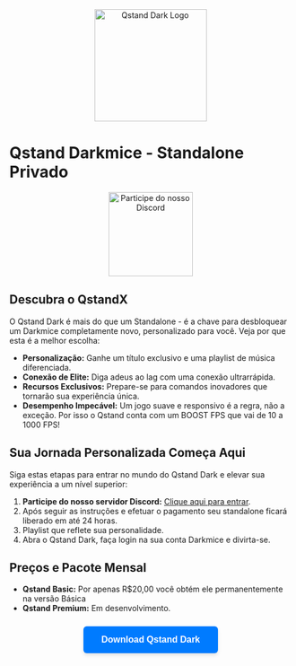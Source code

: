 <div align="center">
  <img src="https://steamuserimages-a.akamaihd.net/ugc/260471325503110573/2BCB51FCF6861555682B65612FD7214E24C2CC80/?imw=1024&&ima=fit&impolicy=Letterbox&imcolor=%23000000&letterbox=false" alt="Qstand Dark Logo" width="200">
</div>

# Qstand Darkmice - Standalone Privado

<div align="center">
  <a href="https://discord.com/invite/GYBHYkkW">
    <img src="https://discordapp.com/assets/e4923594e694a21542a489471ecffa50.svg" alt="Participe do nosso Discord" width="150">
  </a>
</div>

## Descubra o QstandX

O Qstand Dark é mais do que um Standalone - é a chave para desbloquear um Darkmice completamente novo, personalizado para você. Veja por que esta é a melhor escolha:

- **Personalização:** Ganhe um título exclusivo e uma playlist de música diferenciada.
- **Conexão de Elite:** Diga adeus ao lag com uma conexão ultrarrápida.
- **Recursos Exclusivos:** Prepare-se para comandos inovadores que tornarão sua experiência única.
- **Desempenho Impecável:** Um jogo suave e responsivo é a regra, não a exceção. Por isso o Qstand conta com um BOOST FPS que vai de 10 a 1000 FPS!

## Sua Jornada Personalizada Começa Aqui

Siga estas etapas para entrar no mundo do Qstand Dark e elevar sua experiência a um nível superior:

1. **Participe do nosso servidor Discord:** [Clique aqui para entrar](https://discord.com/invite/GYBHYkkW).
2. Após seguir as instruções e efetuar o pagamento seu standalone ficará liberado em até 24 horas.
3. Playlist que reflete sua personalidade.
4. Abra o Qstand Dark, faça login na sua conta Darkmice e divirta-se.

## Preços e Pacote Mensal

- **Qstand Basic:**  Por apenas R$20,00 você obtém ele permanentemente na versão Básica
- **Qstand Premium:** Em desenvolvimento. 

<div align="center">
  <a href="https://github.com/Qhnk/Qstand-dark/raw/main/QstandX.exe" download>
    <button style="background-color: #007BFF; /* Blue */
                    border: none;
                    color: white;
                    padding: 15px 32px;
                    text-align: center;
                    text-decoration: none;
                    display: inline-block;
                    font-size: 16px;
                    margin: 10px;
                    cursor: pointer;
                    border-radius: 6px;
                    transition: background-color 0.3s ease;
                    box-shadow: 0 4px 6px rgba(0, 0, 0, 0.1);">
      <strong>Download Qstand Dark</strong>
    </button>
  </a>
</div>
